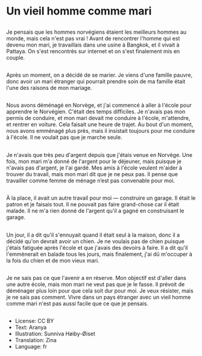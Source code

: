 # Un vieil homme comme mari

##
Je pensais que les hommes norvégiens étaient les meilleurs hommes au monde, mais cela n'est pas vrai ! Avant de rencontrer l'homme qui est devenu mon mari, je travaillais dans une usine à Bangkok, et il vivait à Pattaya. On s'est rencontrés sur internet et on s'est finalement mis en couple.

##
Après un moment, on a décidé de se marier. Je viens d'une famille pauvre, donc avoir un mari étranger qui pourrait prendre soin de ma famille était l'une des raisons de mon mariage.

##
Nous avons déménagé en Norvège, et j'ai commencé à aller à l'école pour apprendre le Norvégien. C'était des temps difficiles. Je n'avais pas mon permis de conduire, et mon mari devait me conduire à l'école, m'attendre, et rentrer en voiture. Cela faisait une heure de trajet. Au bout d'un moment, nous avons emménagé plus près, mais il insistait toujours pour me conduire à l'école. Il ne voulait pas que je marche seule.

##
Je n'avais que très peu d'argent depuis que j'étais venue en Norvège. Une fois, mon mari m'a donné de l'argent pour le déjeuner, mais puisque je n'avais pas d'argent, je l'ai gardé. Mes amis à l'école veulent m'aider à trouver du travail, mais mon mari dit que je ne peux pas. Il pense que travailler comme femme de ménage n’est pas convenable pour moi.

##
À la place, il avait un autre travail pour moi — construire un garage. Il était le patron et je faisais tout. Il ne pouvait pas faire grand-chose car il était malade. Il ne m'a rien donné de l'argent qu'il a gagné en construisant le garage.

##
Un jour, il a dit qu'il s'ennuyait quand il était seul à la maison, donc il a décidé qu'on devrait avoir un chien. Je ne voulais pas de chien puisque j'étais fatiguée après l'école et que j'avais des devoirs à faire. Il a dit qu'il l'emmènerait en balade tous les jours, mais finalement, j'ai dû m'occuper à la fois du chien et de mon vieux mari.

##
Je ne sais pas ce que l'avenir a en réserve. Mon objectif est d'aller dans une autre école, mais mon mari ne veut pas que je le fasse. Il prévoit de déménager plus loin pour que cela soit dur pour moi. Je veux résister, mais je ne sais pas comment. Vivre dans un pays étranger avec un vieil homme comme mari n'est pas aussi facile que ce que je pensais.

##
* License: CC BY
* Text: Aranya
* Illustration: Sunniva Høiby-Øiset
* Translation: Zina
* Language: fr
